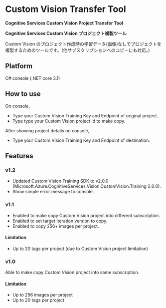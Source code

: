 ﻿# Custom Vision Transfer Tool

**Cognitive Services Custom Vision Project Transfer Tool**

**Cognitive Services Custom Vision プロジェクト複製ツール**

Custom Vision のプロジェクト作成時の学習データ(画像)なしでプロジェクトを複製するためのツールです。(他サブスクリプションへのコピーにも対応。)

## Platform

C# console (.NET core 3.1)

## How to use

On console, 

- Type your Custom Vision Training Key and Endpoint of original project.
- Type type your Custom Vision project id to make copy.

After showing project details on console,

- Type your Custom Vision Training Key and Endpoint of destination.


## Features

### v1.2

- Updated Custom Vision Training SDK to v2.0.0 (Microsoft.Azure.CognitiveServices.Vision.CustomVision.Training 2.0.0).
- Show simple error message to console.

### v1.1

- Enabled to make copy Custom Vision project into different subscription.
- Enabled to set target iteration version to copy.
- Enabled to copy 256+ images per project. 

#### Limitation

- Up to 20 tags per project (due to Custom Vision project limitation)


### v1.0

Able to make copy Custom Vision project into same subscription.

#### Limitation

- Up to 256 images per project
- Up to 20 tags per project
